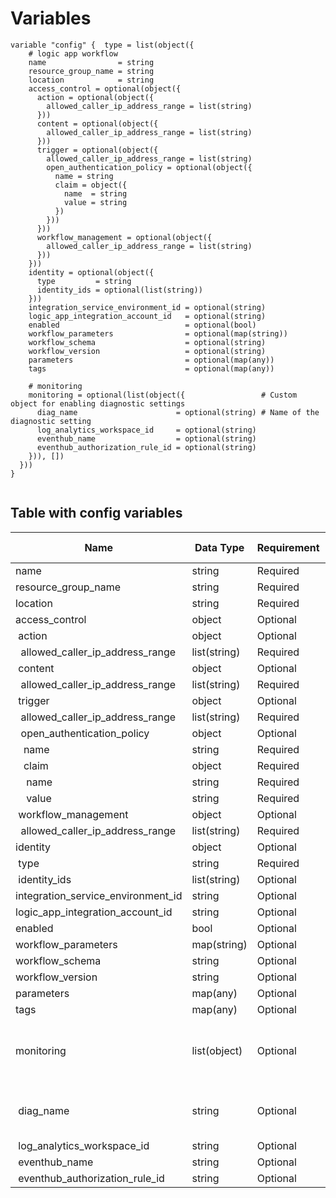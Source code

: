 # Variables

```
variable "config" {  type = list(object({
    # logic app workflow
    name                = string
    resource_group_name = string
    location            = string
    access_control = optional(object({
      action = optional(object({
        allowed_caller_ip_address_range = list(string)
      }))
      content = optional(object({
        allowed_caller_ip_address_range = list(string)
      }))
      trigger = optional(object({
        allowed_caller_ip_address_range = list(string)
        open_authentication_policy = optional(object({
          name = string
          claim = object({
            name  = string
            value = string
          })
        }))
      }))
      workflow_management = optional(object({
        allowed_caller_ip_address_range = list(string)
      }))
    }))
    identity = optional(object({
      type         = string
      identity_ids = optional(list(string))
    }))
    integration_service_environment_id = optional(string)
    logic_app_integration_account_id   = optional(string)
    enabled                            = optional(bool)
    workflow_parameters                = optional(map(string))
    workflow_schema                    = optional(string)
    workflow_version                   = optional(string)
    parameters                         = optional(map(any))
    tags                               = optional(map(any))

    # monitoring
    monitoring = optional(list(object({                 # Custom object for enabling diagnostic settings
      diag_name                      = optional(string) # Name of the diagnostic setting
      log_analytics_workspace_id     = optional(string)
      eventhub_name                  = optional(string)
      eventhub_authorization_rule_id = optional(string)
    })), [])
  }))
}


```


## Table with config variables

| Name | Data Type | Requirement | Default Value | Comment |
| ------- | --------- | ----------- | ------------- | ------- |
|name | string | Required |  |  |
|resource_group_name | string | Required |  |  |
|location | string | Required |  |  |
|access_control | object | Optional |  |  |
|&nbsp;action | object | Optional |  |  |
|&nbsp;&nbsp;allowed_caller_ip_address_range | list(string) | Required |  |  |
|&nbsp;content | object | Optional |  |  |
|&nbsp;&nbsp;allowed_caller_ip_address_range | list(string) | Required |  |  |
|&nbsp;trigger | object | Optional |  |  |
|&nbsp;&nbsp;allowed_caller_ip_address_range | list(string) | Required |  |  |
|&nbsp;&nbsp;open_authentication_policy | object | Optional |  |  |
|&nbsp;&nbsp;&nbsp;name | string | Required |  |  |
|&nbsp;&nbsp;&nbsp;claim | object | Required |  |  |
|&nbsp;&nbsp;&nbsp;&nbsp;name | string | Required |  |  |
|&nbsp;&nbsp;&nbsp;&nbsp;value | string | Required |  |  |
|&nbsp;workflow_management | object | Optional |  |  |
|&nbsp;&nbsp;allowed_caller_ip_address_range | list(string) | Required |  |  |
|identity | object | Optional |  |  |
|&nbsp;type | string | Required |  |  |
|&nbsp;identity_ids | list(string) | Optional |  |  |
|integration_service_environment_id | string | Optional |  |  |
|logic_app_integration_account_id | string | Optional |  |  |
|enabled | bool | Optional |  |  |
|workflow_parameters | map(string) | Optional |  |  |
|workflow_schema | string | Optional |  |  |
|workflow_version | string | Optional |  |  |
|parameters | map(any) | Optional |  |  |
|tags | map(any) | Optional |  |  |
|monitoring | list(object) | Optional | [] |  Custom object for enabling diagnostic settings |
|&nbsp;diag_name | string | Optional |  |  Name of the diagnostic setting |
|&nbsp;log_analytics_workspace_id | string | Optional |  |  |
|&nbsp;eventhub_name | string | Optional |  |  |
|&nbsp;eventhub_authorization_rule_id | string | Optional |  |  |


